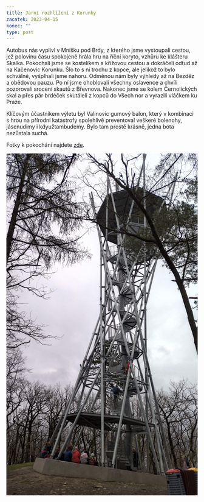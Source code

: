 ```yaml
---
title: Jarní rozhlížení z Korunky
zacatek: 2023-04-15
konec: ""
type: post
---
```

Autobus nás vyplivl v Mníšku pod Brdy, z kterého jsme vystoupali cestou, jež polovinu času spokojeně hrála hru na říční koryto, vzhůru ke klášteru Skalka. Pokochali jsme se kostelíkem a křížovou cestou a dokráčeli odtud až na Kačenovic Korunku. Šlo to s ní trochu z kopce, ale jelikož to bylo schválně, vyšplhali jsme nahoru. Odměnou nám byly výhledy až na Bezděz a obědovou pauzu. Po ní jsme ohoblovali všechny oslavence a chvíli pozorovali srocení skautů z Břevnova. Nakonec jsme se kolem Černolických skal a přes pár brdéček skutáleli z kopců do Všech nor a vyrazili vláčkem ku Praze.

Klíčovým účastníkem výletu byl Valinovic gumový balon, který v kombinaci s hrou na přírodní katastrofy spolehlivě preventoval veškeré bolenohy, jásenudimy i kdyužtambudemy. B﻿ylo tam prostě krásně, jedna bota nezůstala suchá.

Fotky k pokochání najdete [zde](https://eu.zonerama.com/vlci-keblany/1303470?secret=R29V8G02MMYv0gPl94klH1g49&count=46).

![](img_20230415_134405.jpg)